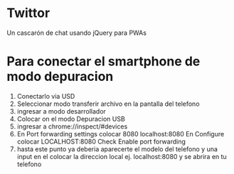 # Twittor

Un cascarón de chat usando jQuery para PWAs

# Para conectar el smartphone de modo depuracion

1) Conectarlo via USD
2) Seleccionar modo transferir archivo en la pantalla del telefono
3) ingresar a modo desarrollador
4) Colocar on el modo Depuracion USB
5) ingresar a chrome://inspect/#devices
6) En Port forwarding settings
    colocar 8080 localhost:8080
    En Configure
    colocar LOCALHOST:8080
    Check Enable port forwarding
7) hasta este punto ya deberia aparecerte 
el modelo del telefono y una input
 en el colocar la direccion local ej. localhost:8080 y se abrira en tu telefono 